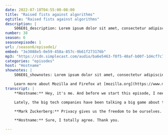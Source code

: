 ```yaml
---
date: 2022-07-18T04:55:00-08:00
title: "Raised fists against algorithms"
ogtitle: "Raised fists against algorithms"
description: |
    S06E01_description: Lorem ipsum dolor sit amet, consectetur adipiscing elit, sed do eiusmod tempor incididunt ut labore et dolore magna aliqua. Ut enim ad minim veniam, quis nostrud exercitation ullamco laboris nisi ut aliquip ex ea commodo consequat.
number: 38
season: 6
seasonepisode: 1
url: /season6/episode1/
embed: "3e3088e5-0e59-458a-857c-9b61f273176b"
mp3: "https://cdn.simplecast.com/audio/ba6e5463-f0f5-40af-b00f-1d4cf7c79bee/episodes/3e3088e5-0e59-458a-857c-9b61f273176b/audio/239d4926-51f2-4bd7-83a0-bd9e108b1dc7/default_tc.mp3"
categories: "episodes"
host: "Hostname"
shownotes: |
    S06E01_shownotes: Lorem ipsum dolor sit amet, consectetur adipiscing elit, sed do eiusmod tempor incididunt ut labore et dolore magna aliqua. Ut enim ad minim veniam, quis nostrud exercitation ullamco laboris nisi ut aliquip ex ea commodo consequat.

    Learn more about Mozilla and Firefox at [mozilla.org](https://www.mozilla.org/).
transcript: |
    **Hostname:** Hey, it's me. And before we start this episode, I need to ask you for some feedback. The IRL team and I are wondering what specific issues, questions, or stories you have about privacy, security, and online life. Please find a link to a short survey on the podcast website. It's in the show notes at irlpodcast.org. We don't share any of your data with anyone else and your answers go directly to the humans who make IRL. Irlpodcast.org, find the survey, talk to us about all things IRL. Okay, thank you.

    Lately, the big tech companies have been talking a big game about their commitment to privacy...

    **Mark Zuckerberg:** Privacy gives us the freedom to be ourselves.

    **Hostname:** Sure, I totally agree. Thank you.

---
```

